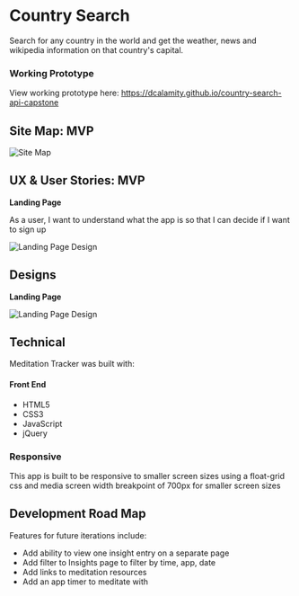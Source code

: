 # Country Search

Search for any country in the world and get the weather, news and wikipedia information on that country's capital.

### Working Prototype

View working prototype here: https://dcalamity.github.io/country-search-api-capstone
  


## Site Map: MVP 

![Site Map](/read-me-images/2020-toyota-supra-first-drive.jpg)


## UX & User Stories: MVP

**Landing Page** 

As a user, I want to understand what the app is so that I can decide if I want to sign up

![Landing Page Design](/read-me-images/landing.png)
    

## Designs

**Landing Page** 

![Landing Page Design](/read-me-images/landing.png)



## Technical

Meditation Tracker was built with: 

#### Front End

* HTML5
* CSS3
* JavaScript 
* jQuery 



### Responsive
This app is built to be responsive to smaller screen sizes using a float-grid css and media screen width breakpoint of 700px for smaller screen sizes



## Development Road Map
Features for future iterations include: 
- Add ability to view one insight entry on a separate page
- Add filter to Insights page to filter by time, app, date
- Add links to meditation resources
- Add an app timer to meditate with


